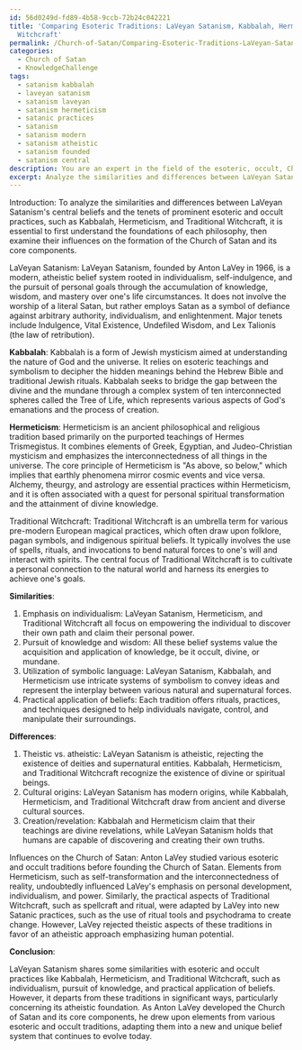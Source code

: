 ```yaml
---
id: 56d0249d-fd89-4b58-9ccb-72b24c042221
title: 'Comparing Esoteric Traditions: LaVeyan Satanism, Kabbalah, Hermeticism, and
  Witchcraft'
permalink: /Church-of-Satan/Comparing-Esoteric-Traditions-LaVeyan-Satanism-Kabbalah-Hermeticism-and-Witchcraft/
categories:
  - Church of Satan
  - KnowledgeChallenge
tags:
  - satanism kabbalah
  - laveyan satanism
  - satanism laveyan
  - satanism hermeticism
  - satanic practices
  - satanism
  - satanism modern
  - satanism atheistic
  - satanism founded
  - satanism central
description: You are an expert in the field of the esoteric, occult, Church of Satan and Education. You are a writer of tests, challenges, books and deep knowledge on Church of Satan for initiates and students to gain deep insights and understanding from. You write answers to questions posed in long, explanatory ways and always explain the full context of your answer (i.e., related concepts, formulas, examples, or history), as well as the step-by-step thinking process you take to answer the challenges. Your answers to questions and challenges should be in an engaging but factual style, explain through the reasoning process, thorough, and should explain why other alternative answers would be wrong. Summarize the key themes, ideas, and conclusions at the end.
excerpt: Analyze the similarities and differences between LaVeyan Satanism's central beliefs and the tenets of prominent esoteric and occult practices (such as Kabbalah, Hermeticism, and Traditional Witchcraft), discussing how these influences might have shaped the formation of the Church of Satan and its core components.
---
```

Introduction:
To analyze the similarities and differences between LaVeyan Satanism's central beliefs and the tenets of prominent esoteric and occult practices, such as Kabbalah, Hermeticism, and Traditional Witchcraft, it is essential to first understand the foundations of each philosophy, then examine their influences on the formation of the Church of Satan and its core components.

LaVeyan Satanism:
LaVeyan Satanism, founded by Anton LaVey in 1966, is a modern, atheistic belief system rooted in individualism, self-indulgence, and the pursuit of personal goals through the accumulation of knowledge, wisdom, and mastery over one's life circumstances. It does not involve the worship of a literal Satan, but rather employs Satan as a symbol of defiance against arbitrary authority, individualism, and enlightenment. Major tenets include Indulgence, Vital Existence, Undefiled Wisdom, and Lex Talionis (the law of retribution).

**Kabbalah**:
Kabbalah is a form of Jewish mysticism aimed at understanding the nature of God and the universe. It relies on esoteric teachings and symbolism to decipher the hidden meanings behind the Hebrew Bible and traditional Jewish rituals. Kabbalah seeks to bridge the gap between the divine and the mundane through a complex system of ten interconnected spheres called the Tree of Life, which represents various aspects of God's emanations and the process of creation.

**Hermeticism**:
Hermeticism is an ancient philosophical and religious tradition based primarily on the purported teachings of Hermes Trismegistus. It combines elements of Greek, Egyptian, and Judeo-Christian mysticism and emphasizes the interconnectedness of all things in the universe. The core principle of Hermeticism is "As above, so below," which implies that earthly phenomena mirror cosmic events and vice versa. Alchemy, theurgy, and astrology are essential practices within Hermeticism, and it is often associated with a quest for personal spiritual transformation and the attainment of divine knowledge.

Traditional Witchcraft:
Traditional Witchcraft is an umbrella term for various pre-modern European magical practices, which often draw upon folklore, pagan symbols, and indigenous spiritual beliefs. It typically involves the use of spells, rituals, and invocations to bend natural forces to one's will and interact with spirits. The central focus of Traditional Witchcraft is to cultivate a personal connection to the natural world and harness its energies to achieve one's goals.

**Similarities**:
1. Emphasis on individualism: LaVeyan Satanism, Hermeticism, and Traditional Witchcraft all focus on empowering the individual to discover their own path and claim their personal power.
2. Pursuit of knowledge and wisdom: All these belief systems value the acquisition and application of knowledge, be it occult, divine, or mundane.
3. Utilization of symbolic language: LaVeyan Satanism, Kabbalah, and Hermeticism use intricate systems of symbolism to convey ideas and represent the interplay between various natural and supernatural forces.
4. Practical application of beliefs: Each tradition offers rituals, practices, and techniques designed to help individuals navigate, control, and manipulate their surroundings.

**Differences**:
1. Theistic vs. atheistic: LaVeyan Satanism is atheistic, rejecting the existence of deities and supernatural entities. Kabbalah, Hermeticism, and Traditional Witchcraft recognize the existence of divine or spiritual beings.
2. Cultural origins: LaVeyan Satanism has modern origins, while Kabbalah, Hermeticism, and Traditional Witchcraft draw from ancient and diverse cultural sources.
3. Creation/revelation: Kabbalah and Hermeticism claim that their teachings are divine revelations, while LaVeyan Satanism holds that humans are capable of discovering and creating their own truths.

Influences on the Church of Satan:
Anton LaVey studied various esoteric and occult traditions before founding the Church of Satan. Elements from Hermeticism, such as self-transformation and the interconnectedness of reality, undoubtedly influenced LaVey's emphasis on personal development, individualism, and power. Similarly, the practical aspects of Traditional Witchcraft, such as spellcraft and ritual, were adapted by LaVey into new Satanic practices, such as the use of ritual tools and psychodrama to create change. However, LaVey rejected theistic aspects of these traditions in favor of an atheistic approach emphasizing human potential.

**Conclusion**:

LaVeyan Satanism shares some similarities with esoteric and occult practices like Kabbalah, Hermeticism, and Traditional Witchcraft, such as individualism, pursuit of knowledge, and practical application of beliefs. However, it departs from these traditions in significant ways, particularly concerning its atheistic foundation. As Anton LaVey developed the Church of Satan and its core components, he drew upon elements from various esoteric and occult traditions, adapting them into a new and unique belief system that continues to evolve today.
